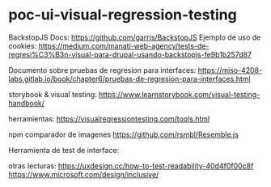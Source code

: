 # poc-ui-visual-regression-testing

BackstopJS Docs: https://github.com/garris/BackstopJS
Ejemplo de uso de cookies: https://medium.com/manati-web-agency/tests-de-regresi%C3%B3n-visual-para-drupal-usando-backstopjs-fe9b1b257d87

Documento sobre pruebas de regresion para interfaces:  https://miso-4208-labs.gitlab.io/book/chapter6/pruebas-de-regresion-para-interfaces.html

storybook & visual testing: https://www.learnstorybook.com/visual-testing-handbook/


herramientas: https://visualregressiontesting.com/tools.html

npm comparador de imagenes https://github.com/rsmbl/Resemble.js

Herramienta de test de interface:


otras lecturas:
https://uxdesign.cc/how-to-test-readability-40d4f0f00c8f
https://www.microsoft.com/design/inclusive/
